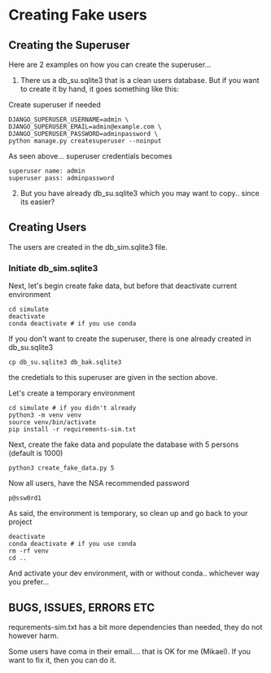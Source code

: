 # Creating Fake users

## Creating the Superuser

Here are 2 examples on how you can create the superuser...

1) There us a db_su.sqlite3 that is a clean users database. But if you want to create it by hand, it goes something like this:

Create superuser if needed

    DJANGO_SUPERUSER_USERNAME=admin \
    DJANGO_SUPERUSER_EMAIL=admin@example.com \
    DJANGO_SUPERUSER_PASSWORD=adminpassword \
    python manage.py createsuperuser --noinput

As seen above... superuser credentials becomes

    superuser name: admin
    superuser pass: adminpassword

2) But you have already db_su.sqlite3 which you may want to copy.. since its easier?

## Creating Users

The users are created in the db_sim.sqlite3 file.

### Initiate db_sim.sqlite3

Next, let's begin create fake data, but before that deactivate current environment

    cd simulate
    deactivate
    conda deactivate # if you use conda

If you don't want to create the superuser, there is one already created in db_su.sqlite3

    cp db_su.sqlite3 db_bak.sqlite3

the credetials to this superuser are given in the section above.

Let's create a temporary environment

    cd simulate # if you didn't already
    python3 -m venv venv
    source venv/bin/activate
    pip install -r requirements-sim.txt

Next, create the fake data and populate the database with 5 persons (default is 1000)

    python3 create_fake_data.py 5

Now all users, have the NSA recommended password

    p@ssw0rd1

As said, the environment is temporary, so clean up and go back to your project

    deactivate
    conda deactivate # if you use conda
    rm -rf venv
    cd ..

And activate your dev environment, with or without conda.. whichever way you prefer...

## BUGS, ISSUES, ERRORS ETC

requrements-sim.txt has a bit more dependencies than needed, they do not however harm.

Some users have coma in their email.... that is OK for me (Mikael). If you want to fix it, then you can do it.
